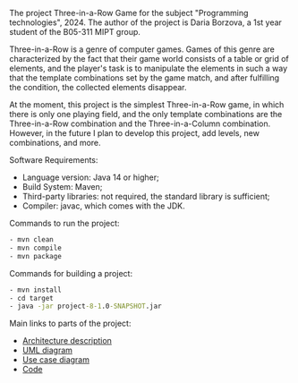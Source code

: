 The project Three-in-a-Row Game for the subject "Programming technologies", 2024. The author of the project is Daria
Borzova, a 1st year student of the B05-311 MIPT group.

Three-in-a-Row is a genre of computer games. Games of this genre are characterized by the fact that their game world
consists of a table or grid of elements, and the player's task is to manipulate the elements in such a way that the
template combinations set by the game match, and after fulfilling the condition, the collected elements disappear.

At the moment, this project is the simplest Three-in-a-Row game, in which there is only one playing field, and the
only template combinations are the Three-in-a-Row combination and the Three-in-a-Column combination. However, in the
future I plan to develop this project, add levels, new combinations, and more.

Software Requirements:

* Language version: Java 14 or higher;
* Build System: Maven;
* Third-party libraries: not required, the standard library is sufficient;
* Compiler: javac, which comes with the JDK.

Commands to run the project:

```cmd
- mvn clean
- mvn compile
- mvn package
```

Commands for building a project:

```cmd
- mvn install
- cd target
- java -jar project-8-1.0-SNAPSHOT.jar
```

Main links to parts of the project:

* [Architecture description](https://gitlab.akhcheck.ru/tp2024-projects/project-8/-/blob/dev/docs/ArchitectureDescription.md?ref_type=heads)
* [UML diagram](https://gitlab.akhcheck.ru/tp2024-projects/project-8/-/blob/dev/docs/ThreeInARowGameUML.png?ref_type=heads)
* [Use case diagram](https://gitlab.akhcheck.ru/tp2024-projects/project-8/-/blob/dev/docs/UseCaseDiagram.png?ref_type=heads)
* [Code](https://gitlab.akhcheck.ru/tp2024-projects/project-8/-/tree/dev/src/main/java?ref_type=heads)